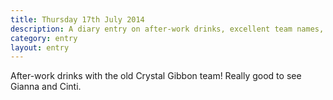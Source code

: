 ```yaml
---
title: Thursday 17th July 2014
description: A diary entry on after-work drinks, excellent team names, Gianna, and Cinti
category: entry
layout: entry
---
```


After-work drinks with the old Crystal Gibbon team! Really good to see Gianna and Cinti.
